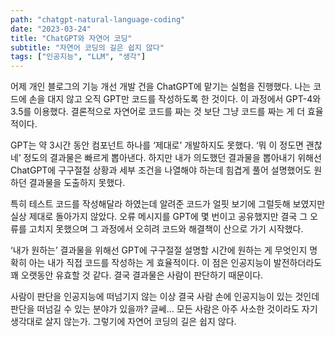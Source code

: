 ```yaml
---
path: "chatgpt-natural-language-coding"
date: "2023-03-24"
title: "ChatGPT와 자연어 코딩"
subtitle: "자연어 코딩의 길은 쉽지 않다"
tags: ["인공지능", "LLM", "생각"]
---
```


어제 개인 블로그의 기능 개선 개발 건을 ChatGPT에 맡기는 실험을 진행했다. 나는 코드에 손을 대지 않고 오직 GPT만 코드를 작성하도록 한 것이다. 이 과정에서 GPT-4와 3.5를 이용했다. 결론적으로 자연어로 코드를 짜는 것 보단 그냥 코드를 짜는 게 더 효율적이다.

GPT는 약 3시간 동안 컴포넌트 하나를 ‘제대로’ 개발하지도 못했다. ‘뭐 이 정도면 괜찮네’ 정도의 결과물은 빠르게 뽑아낸다. 하지만 내가 의도했던 결과물을 뽑아내기 위해선 ChatGPT에 구구절절 상황과 세부 조건을 나열해야 하는데 힘겹게 풀어 설명했어도 원하던 결과물을 도출하지 못했다.

특히 테스트 코드를 작성해달라 하였는데 알려준 코드가 얼핏 보기에 그럴듯해 보였지만 실상 제대로 돌아가지 않았다. 오류 메시지를 GPT에 몇 번이고 공유했지만 결국 그 오류를 고치지 못했으며 그 과정에서 오히려 코드와 해결책이 산으로 가기 시작했다.

‘내가 원하는’ 결과물을 위해선 GPT에 구구절절 설명할 시간에 원하는 게 무엇인지 명확히 아는 내가 직접 코드를 작성하는 게 효율적이다. 이 점은 인공지능이 발전하더라도 꽤 오랫동안 유효할 것 같다. 결국 결과물은 사람이 판단하기 때문이다.

사람이 판단을 인공지능에 떠넘기지 않는 이상 결국 사람 손에 인공지능이 있는 것인데 판단을 떠넘길 수 있는 분야가 있을까? 글쎄… 모든 사람은 아주 사소한 것이라도 자기 생각대로 살지 않는가. 그렇기에 자연어 코딩의 길은 쉽지 않다.
